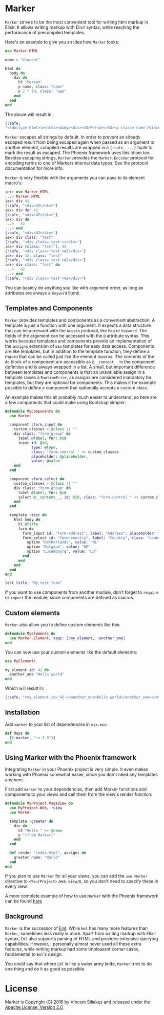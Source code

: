 # Marker

  `Marker` strives to be the most convenient tool for writing html markup in Elixir. It allows writing markup with Elixir syntax, while reaching the performance of precompiled templates.

  Here's an example to give you an idea how `Marker` looks:

```elixir
use Marker.HTML

name = "Vincent"

html do
  body do
    div do
      h3 "Person"
      p name, class: "name"
      p 2 * 19, class: "age"
    end
  end
end
```

  The above will result in:

```elixir
{:safe,
"<!doctype html>\n<html><body><div><h3>Person</h3><p class='name'>Vincent</p><p class='age'>38</p></div></body></html>"}
```

  `Marker` escapes all strings by default. In order to prevent an already escaped result from being escaped again when passed as an argument to another element, compiled results are wrapped in a `{:safe, ...}` tuple to mark the result as escaped. The Phoenix framework uses this idiom too. Besides escaping strings, `Marker` provides the `Marker.Encoder` protocol for encoding terms to one of Markers internal data types. See the protocol documentation for more info.

  `Marker` is very flexible with the arguments you can pass to its element macro's:

```elixir
iex> use Marker.HTML
...> Marker.HTML
iex> div 42
{:safe, "<div>42</div>"}
iex> div do: 42
{:safe, "<div>42</div>"}
iex> div do
...>   42
...> end
{:safe, "<div>42</div>"}
iex> div class: "test"
{:safe, "<div class='test'></div>"}
iex> div [class: "test"], 42
{:safe, "<div class='test'>42</div>"}
iex> div 42, class: "test"
{:safe, "<div class='test'>42</div>"}
iex> div class: "test" do
...>   42
...> end
{:safe, "<div class='test'>42</div>"}

```

  You can basicly do anything you like with argument order, as long as attributes are always a `Keyword` literal.

## Templates and Components

  `Marker` provides templates and components as a convenient abstraction. A template is just a function with one argument. It expects a data structure that can be accessed with the `Access` protocol, like `Map` or `Keyword`. The fields of the argument can be accessed with the `@` attribute syntax. This works because templates and components provide an implementation of the `assigns` extension of `EEx` templates for easy data access. Components are like templates, but in addition to the template function, they define a macro that can be called just like the element macros. The contents of the `do` block of a component are accessible as `@__content__` in the component definition and is always wrapped in a list. A small, but important difference between templates and components is that an unavailable assign in a template raises a `RuntimeError`, as assigns are considered mandatory for templates, but they are optional for components. This makes it for example possible to define a component that optionally accepts a custom class.

  An example makes this all probably much easier to understand, so here are a few components that could make using Bootstrap simpler:

```elixir
defmodule MyComponents do
  use Marker

  component :form_input do
    custom_classes = @class || ""
    div class: "form-group" do
      label @label, for: @id
      input id: @id,
            type: @type,
            class: "form-control " <> custom_classes
            placeholder: @placeholder,
            value: @value
    end
  end

  component :form_select do
    custom_classes = @class || ""
    div class: "form-group" do
      label @label, for: @id
      select @__content__, id: @id, class: "form-control " <> custom_classes
    end
  end

  template :test do
    html body do
      h1 @title
      form do
        form_input id: "form-address", label: "Address", placeholder: "Fill in address"
        form_select id: "form-country", label: "Country", class: "country-select" do
          option "Netherlands", value: "NL"
          option "Belgium", value: "BE"
          option "Luxembourg", value: "LU"
        end
      end
    end
  end
end

test title: "My test form"
```

  If you want to use components from another module, don't forget to `require` or `import` the module, since components are defined as macros.


## Custom elements

  `Marker` also allow you to define custom elements like this:

```elixir
defmodule MyElements do
  use Marker.Element, tags: [:my_element, :another_one]
end
```

  You can now use your custom elements like the default elements:

```elixir
use MyElements

my_element id: 42 do
  another_one "Hello world"
end
```

  Which will result in:

```elixir
{:safe, "<my_element id='42'><another_one>Hello world</another_one></my_element>"}
```

## Installation

  Add `marker` to your list of dependencies in `mix.exs`:

```elixir
def deps do
  [{:marker, "~> 2.0"}]
end
```

## Using Marker with the Phoenix framework

  Integrating `Marker` in your Phoenix project is very simple. It even makes working with Phoenix somewhat easier, since you don't need any templates anymore.

  First add `marker` to your dependencies, then add Marker functions and components to your views and call them from the view's render function:

```elixir
defmodule MyProject.PageView do
  use MyProject.Web, :view
  use Marker

  template :greeter do
    div do
      h3 "Hello " <> @name
      p "(from Marker)"
    end
  end

  def render "index.html", assigns do
    greeter name: "World"
  end
end
```

  If you plan to use `Marker` for all your views, you can add the `use Marker` directive to `<YourProject>.Web.view/0`, so you don't need to specify these in every view.

  A more complete example of how to use `Marker` with the Phoenix framework can be found [here](https://github.com/zambal/marker-phoenix-example)

## Background

  `Marker` is the successor of [Eml](https://github.com/zambal/eml). While `Eml` has many more features than `Marker`, sometimes less really is more. Apart from writing markup with Elixir syntax, `Eml` also supports parsing of HTML and provides extensive querying capabilities. However, I personally almost never used all these extra features, while writing markup had some unpleasant corner cases, fundamental to `Eml`'s design.

  You could say that where `Eml` is like a swiss army knife, `Marker` tries to do one thing and do it as good as possible.

# License

  Marker is Copyright (C) 2016 by Vincent Siliakus and released under the [Apache License, Version 2.0](https://www.apache.org/licenses/LICENSE-2.0.html).

